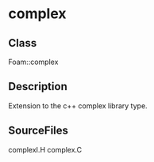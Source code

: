 # complex 
## Class
Foam::complex

## Description
Extension to the c++ complex library type.

## SourceFiles
complexI.H
complex.C

